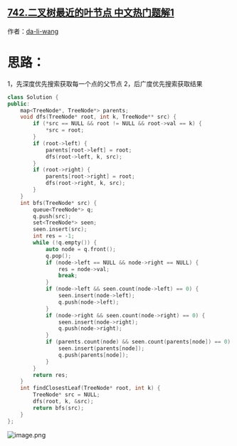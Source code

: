 ## [742.二叉树最近的叶节点 中文热门题解1](https://leetcode.cn/problems/closest-leaf-in-a-binary-tree/solutions/100000/c-dfs-bfs-by-da-li-wang-2)

作者：[da-li-wang](https://leetcode.cn/u/da-li-wang)

# 思路：
1，先深度优先搜索获取每一个点的父节点
2，后广度优先搜索获取结果

```C++ []
class Solution {
public:
    map<TreeNode*, TreeNode*> parents;
    void dfs(TreeNode* root, int k, TreeNode** src) {
        if (*src == NULL && root != NULL && root->val == k) {
            *src = root;
        }
        if (root->left) {
            parents[root->left] = root;
            dfs(root->left, k, src);
        }
        if (root->right) {
            parents[root->right] = root;
            dfs(root->right, k, src);
        }
    }
    int bfs(TreeNode* src) {
        queue<TreeNode*> q;
        q.push(src);
        set<TreeNode*> seen;
        seen.insert(src);
        int res = -1;
        while (!q.empty()) {
            auto node = q.front();
            q.pop();
            if (node->left == NULL && node->right == NULL) {
                res = node->val;
                break;
            }
            if (node->left && seen.count(node->left) == 0) {
                seen.insert(node->left);
                q.push(node->left);
            }
            if (node->right && seen.count(node->right) == 0) {
                seen.insert(node->right);
                q.push(node->right);
            }
            if (parents.count(node) && seen.count(parents[node]) == 0) {
                seen.insert(parents[node]);
                q.push(parents[node]);
            }
        }
        return res;
    }
    int findClosestLeaf(TreeNode* root, int k) {
        TreeNode* src = NULL;
        dfs(root, k, &src);
        return bfs(src);
    }
};
```
![image.png](https://pic.leetcode-cn.com/f41736dac3c456fe264828f5241bdaf3be0034cdd0684d84a4be6d0f5be84dff-image.png)
